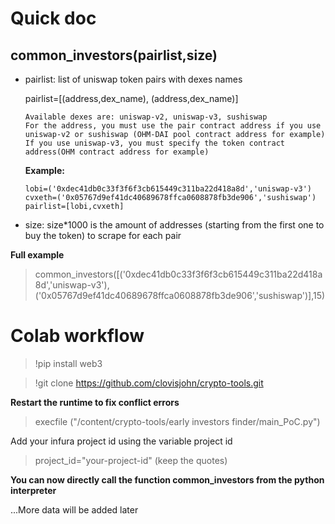 # Quick doc

## common_investors(pairlist,size)
* pairlist: list of uniswap token pairs with dexes names

  pairlist=[(address,dex_name), (address,dex_name)]
  
  ```
  Available dexes are: uniswap-v2, uniswap-v3, sushiswap
  For the address, you must use the pair contract address if you use uniswap-v2 or sushiswap (OHM-DAI pool contract address for example)
  If you use uniswap-v3, you must specify the token contract address(OHM contract address for example)
  ```

  **Example:** 
  ```
  lobi=('0xdec41db0c33f3f6f3cb615449c311ba22d418a8d','uniswap-v3')
  cvxeth=('0x05767d9ef41dc40689678ffca0608878fb3de906','sushiswap')
  pairlist=[lobi,cvxeth]
  ```
* size: size*1000 is the amount of addresses (starting from the first one to buy the token) to scrape for each pair

**Full example**
> common_investors([('0xdec41db0c33f3f6f3cb615449c311ba22d418a8d','uniswap-v3'),('0x05767d9ef41dc40689678ffca0608878fb3de906','sushiswap')],15)


# Colab workflow

> !pip install web3

> !git clone https://github.com/clovisjohn/crypto-tools.git

**Restart the runtime to fix conflict errors**

> execfile ("/content/crypto-tools/early investors finder/main_PoC.py")

Add your infura project id using the variable project id

>project_id="your-project-id" (keep the quotes)

**You can now directly call the function common_investors from the python interpreter**

...More data will be added later

